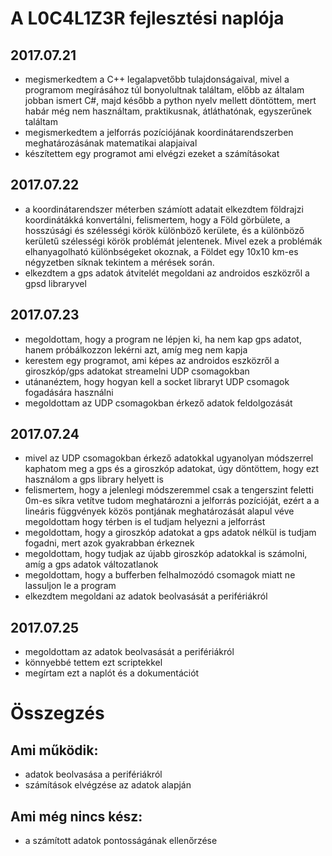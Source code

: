 # A L0C4L1Z3R fejlesztési naplója

## 2017.07.21
- megismerkedtem a C++ legalapvetőbb tulajdonságaival, mivel a programom megírásához túl bonyolultnak
  találtam, előbb az általam jobban ismert C#, majd később a python nyelv mellett döntöttem, mert habár
  még nem használtam, praktikusnak, átláthatónak, egyszerűnek találtam
- megismerkedtem a jelforrás pozíciójának koordinátarendszerben meghatározásának matematikai alapjaival
- készítettem egy programot ami elvégzi ezeket a számításokat

## 2017.07.22
- a koordinátarendszer méterben számíott adatait elkezdtem földrajzi koordinátákká konvertálni, felismertem,
  hogy a Föld görbülete, a hosszúsági és szélességi körök különböző kerülete, és a különböző kerületű
  szélességi körök problémát jelentenek. Mivel ezek a problémák elhanyagolható különbségeket okoznak,
  a Földet egy 10x10 km-es négyzetben síknak tekintem a mérések során. 
- elkezdtem a gps adatok átvitelét megoldani az androidos eszközről a gpsd libraryvel

## 2017.07.23
- megoldottam, hogy a program ne lépjen ki, ha nem kap gps adatot, hanem próbálkozzon lekérni azt, amíg meg nem kapja
- kerestem egy programot, ami képes az androidos eszközről a giroszkóp/gps adatokat streamelni UDP csomagokban
- utánanéztem, hogy hogyan kell a socket libraryt UDP csomagok fogadására használni
- megoldottam az UDP csomagokban érkező adatok feldolgozását

## 2017.07.24
- mivel az UDP csomagokban érkező adatokkal ugyanolyan módszerrel kaphatom meg a gps és a giroszkóp adatokat, 
  úgy döntöttem, hogy ezt használom a gps library helyett is
- felismertem, hogy a jelenlegi módszeremmel csak a tengerszint feletti 0m-es síkra vetítve tudom meghatározni
  a jelforrás pozícióját, ezért a a lineáris függvények közös pontjának meghatározását alapul véve megoldottam
  hogy térben is el tudjam helyezni a jelforrást
- megoldottam, hogy a giroszkóp adatokat a gps adatok nélkül is tudjam fogadni, mert azok gyakrabban érkeznek
- megoldottam, hogy tudjak az újabb giroszkóp adatokkal is számolni, amíg a gps adatok változatlanok
- megoldottam, hogy a bufferben felhalmozódó csomagok miatt ne lassuljon le a program
- elkezdtem megoldani az adatok beolvasását a perifériákról

## 2017.07.25
- megoldottam az adatok beolvasását a perifériákról
- könnyebbé tettem ezt scriptekkel
- megírtam ezt a naplót és a dokumentációt  


# Összegzés

## Ami működik:
- adatok beolvasása a perifériákról
- számítások elvégzése az adatok alapján

## Ami még nincs kész:
- a számított adatok pontosságának ellenőrzése

